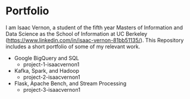 # Portfolio

I am Isaac Vernon, a student of the fifth year Masters of Information and Data Science as the School of Information at UC Berkeley (https://www.linkedin.com/in/isaac-vernon-81bb51135/). This Repository includes a short portfolio of some of my relevant work.

- Google BigQuery and SQL
  * project-1-isaacvernon1
- Kafka, Spark, and Hadoop
  * project-2-isaacvernon1
- Flask, Apache Bench, and Stream Processing
  * project-3-isaacvernon1

